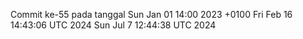 Commit ke-55 pada tanggal Sun Jan 01 14:00 2023 +0100
Fri Feb 16 14:43:06 UTC 2024
Sun Jul  7 12:44:38 UTC 2024
